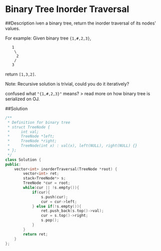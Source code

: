 Binary Tree Inorder Traversal
=======

##Description
iven a binary tree, return the inorder traversal of its nodes' values.

For example:
Given binary tree `{1,#,2,3}`,
```
   1
    \
     2
    /
   3
```
return `[1,3,2]`.

Note: Recursive solution is trivial, could you do it iteratively?

confused what `"{1,#,2,3}"` means? > read more on how binary tree is serialized on OJ.

##Solution
```cpp
/**
 * Definition for binary tree
 * struct TreeNode {
 *     int val;
 *     TreeNode *left;
 *     TreeNode *right;
 *     TreeNode(int x) : val(x), left(NULL), right(NULL) {}
 * };
 */
class Solution {
public:
    vector<int> inorderTraversal(TreeNode *root) {
        vector<int> ret;
        stack<TreeNode*> s;
        TreeNode *cur = root;
        while(cur || !s.empty()){
            if(cur){
                s.push(cur);
                cur = cur->left;
            } else if(!s.empty()){
                ret.push_back(s.top()->val);
                cur = s.top()->right;
                s.pop();
            }
        }
        return ret;
    }
};
```